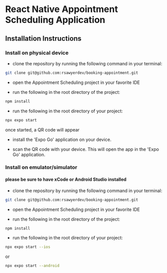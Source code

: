 # React Native Appointment Scheduling Application

## Installation Instructions

### Install on physical device

- clone the repository by running the following command in your terminal:

```bash
git clone git@github.com:rsawyerdev/booking-appointment.git
```

- open the Appointment Scheduling project in your favorite IDE

- run the following in the root directory of the project:

```bash
npm install
```

- run the following in the root directory of your project:

```bash
npx expo start
```

once started, a QR code will appear

- install the 'Expo Go' application on your device.

- scan the QR code with your device. This will open the app in the 'Expo Go' application.

### Install on emulator/simulator

#### please be sure to have xCode or Android Studio installed

- clone the repository by running the following command in your terminal:

```bash
git clone git@github.com:rsawyerdev/booking-appointment.git
```

- open the Appointment Scheduling project in your favorite IDE

- run the following in the root directory of the project:

```bash
npm install
```

- run the following in the root directory of your project:

```bash
npx expo start --ios
```

or

```bash
npx expo start --android
```
